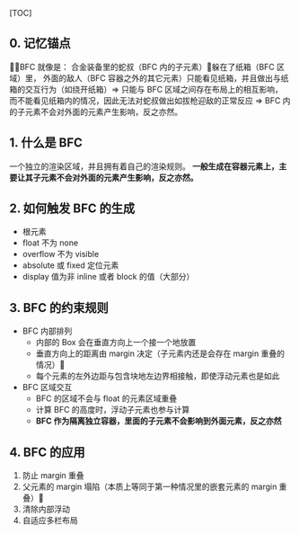 [TOC]

## 0. 记忆锚点
BFC 就像是：
合金装备里的蛇叔（BFC 内的子元素）躲在了纸箱（BFC 区域）里，
外面的敌人（BFC 容器之外的其它元素）只能看见纸箱，并且做出与纸箱的交互行为（如绕开纸箱）=> 只能与 BFC 区域之间存在布局上的相互影响，
而不能看见纸箱内的情况，因此无法对蛇叔做出如拔枪迎敌的正常反应 => BFC 内的子元素不会对外面的元素产生影响，反之亦然。

## 1. 什么是 BFC
一个独立的渲染区域，并且拥有着自己的渲染规则。
**一般生成在容器元素上，主要让其子元素不会对外面的元素产生影响，反之亦然。**

## 2. 如何触发 BFC 的生成
- 根元素
- float 不为 none
- overflow 不为 visible
- absolute 或 fixed 定位元素
- display 值为非 inline 或者 block 的值（大部分）

## 3. BFC 的约束规则
- BFC 内部排列
  - 内部的 Box 会在垂直方向上一个接一个地放置
  - 垂直方向上的距离由 margin 决定（子元素内还是会存在 margin 重叠的情况）
  - 每个元素的左外边距与包含块地左边界相接触，即使浮动元素也是如此
- BFC 区域交互
  - BFC 的区域不会与 float 的元素区域重叠
  - 计算 BFC 的高度时，浮动子元素也参与计算
  - **BFC 作为隔离独立容器，里面的子元素不会影响到外面元素，反之亦然**

## 4. BFC 的应用
1. 防止 margin 重叠
2. 父元素的 margin 塌陷（本质上等同于第一种情况里的嵌套元素的 margin 重叠）
3. 清除内部浮动
4. 自适应多栏布局